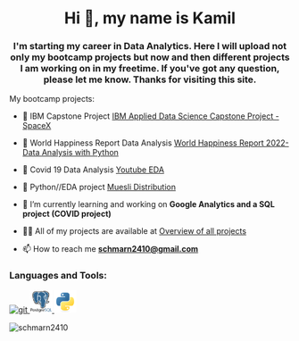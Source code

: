 <h1 align="center">Hi 👋, my name is Kamil </h1>
<h3 align="center">I'm starting my career in Data Analytics. Here I will upload not only my bootcamp projects but now and then different projects I am working on in my freetime. If you've got any question, please let me know. Thanks for visiting this site.</h3>

My bootcamp projects:

- 🚀 IBM Capstone Project [IBM Applied Data Science Capstone Project - SpaceX](https://github.com/kamillearn/IBM-Applied-Data-Science-Capstone)

- 🚀 World Happiness Report Data Analysis [World Happiness Report 2022-Data Analysis with Python](https://github.com/kamillearn/World-Happiness-Report-2022-Data-Analysis-with-Python)

- 🚀 Covid 19 Data Analysis [Youtube EDA](https://github.com/schmarn2410/da-youtube_EDA/blob/f12847c846628aa3d2090e9fd1bc0bed8ba275ab/ytEDA_nina.ipynb)

- 🚀 Python//EDA project [Muesli Distribution](https://drive.google.com/file/d/1ZahbRB34Khmd0XXgmqXRGIBXKOcjnEkB/view?usp=share_link)

- 🌱 I’m currently learning and working on **Google Analytics and a SQL project (COVID project)**

- 👨‍💻 All of my projects are available at [Overview of all projects](https://github.com/schmarn2410/My-Bootcamp-Projects)

- 📫 How to reach me **schmarn2410@gmail.com**

<h3 align="left">Languages and Tools:</h3>
<p align="left"> <a href="https://git-scm.com/" target="_blank" rel="noreferrer"> <img src="https://www.vectorlogo.zone/logos/git-scm/git-scm-icon.svg" alt="git" width="40" height="40"/> </a> <a href="https://www.postgresql.org" target="_blank" rel="noreferrer"> <img src="https://raw.githubusercontent.com/devicons/devicon/master/icons/postgresql/postgresql-original-wordmark.svg" alt="postgresql" width="40" height="40"/> </a> <a href="https://www.python.org" target="_blank" rel="noreferrer"> <img src="https://raw.githubusercontent.com/devicons/devicon/master/icons/python/python-original.svg" alt="python" width="40" height="40"/> </a> </p>

<p><img align="center" src="https://github-readme-stats.vercel.app/api/top-langs?username=schmarn2410&show_icons=true&locale=en&layout=compact" alt="schmarn2410" /></p>

